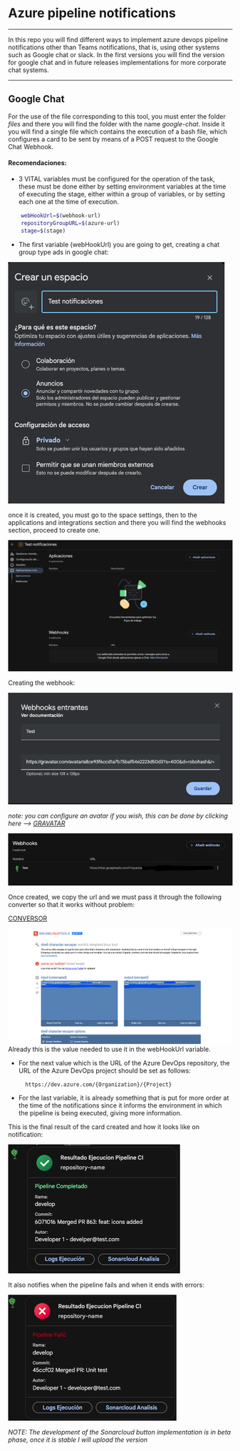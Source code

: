 # Azure pipeline notifications
---
In this repo you will find different ways to implement azure devops pipeline notifications other than Teams notifications, that is, using other systems such as Google chat or slack. In the first versions you will find the version for google chat and in future releases implementations for more corporate chat systems.

---

## Google Chat

For the use of the file corresponding to this tool, you must enter the folder _files_ and there you will find the folder with the name _google-chat_. Inside it you will find a single file which contains the execution of a bash file, which configures a card to be sent by means of a POST request to the Google Chat Webhook.

#### Recomendaciones:

- 3 VITAL variables must be configured for the operation of the task, these must be done either by setting environment variables at the time of executing the stage, either within a group of variables, or by setting each one at the time of execution.

```bash
    webHookUrl=$(webhook-url)
    repositoryGroupURL=$(azure-url)
    stage=$(stage)
```

- The first variable (webHookUrl) you are going to get, creating a chat group type ads in google chat:

![alt text](images-readme/image.png)

once it is created, you must go to the space settings, then to the applications and integrations section and there you will find the webhooks section, proceed to create one.

![alt text](images-readme/image3.png)

Creating the webhook:

![alt text](images-readme/image4.png)

_note: you can configure an avatar if you wish, this can be done by clicking here --> [GRAVATAR](https://vinicius73.github.io/gravatar-url-generator/#/)_

![alt text](images-readme/image2.png)

Once created, we copy the url and we must pass it through the following converter so that it works without problem: 

[CONVERSOR](https://onlinelinuxtools.com/escape-shell-characters)

![alt text](images-readme/image5.png)
Already this is the value needed to use it in the webHookUrl variable.

- For the next value which is the URL of the Azure DevOps repository, the URL of the Azure DevOps project should be set as follows:

        https://dev.azure.com/{Organization}/{Project}

- For the last variable, it is already something that is put for more order at the time of the notifications since it informs the environment in which the pipeline is being executed, giving more information. 

This is the final result of the card created and how it looks like on notification:

![alt text](images-readme/image7.png)

It also notifies when the pipeline fails and when it ends with errors:

![alt text](images-readme/image6.png)

_NOTE: The development of the Sonarcloud button implementation is in beta phase, once it is stable I will upload the version_
